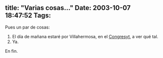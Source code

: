 title: "Varias cosas..."
Date: 2003-10-07 18:47:52
Tags: 
---
<p>Pues un par de cosas:
</p>
<ol>
<li>El día de mañana estaré por Villahermosa, en el <a href="http://web.archive.org/web/20031017200540/http://www.congresosyt.com/">Congresyt</a>, a ver qué tal.</li>
<li>Ya.</li>
</ol>
<p>
En fin. </p>
